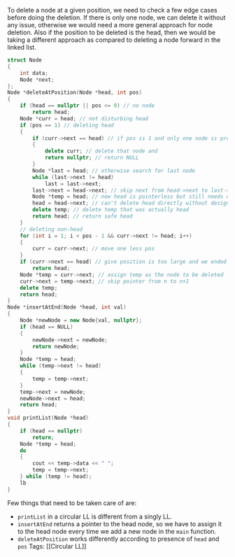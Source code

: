 To delete a node at a given position, we need to check a few edge cases before doing the deletion. If there is only one node, we can delete it without any issue, otherwise we would need a more general approach for node deletion. Also if the position to be deleted is the head, then we would be taking a different approach as compared to deleting a node forward in the linked list.
```cpp
struct Node
{
    int data;
    Node *next;
};
Node *deleteAtPosition(Node *head, int pos)
{
    if (head == nullptr || pos <= 0) // no node
        return head;
    Node *curr = head; // not disturbing head
    if (pos == 1) // deleting head
    {
        if (curr->next == head) // if pos is 1 and only one node is present
        {
            delete curr; // delete that node and
            return nullptr; // return NULL
        }
        Node *last = head; // otherwise search for last node
        while (last->next != head)
            last = last->next;
        last->next = head->next; // skip next from head->next to last->next
        Node *temp = head; // now head is pointerless but still needs deletion
        head = head->next; // can't delete head directly without designating it to the next node
        delete temp; // delete temp that was actually head
        return head; // return safe head
    }
    // deleting non-head
    for (int i = 1; i < pos - 1 && curr->next != head; i++)
    {
        curr = curr->next; // move one less pos
    }
    if (curr->next == head) // give position is too large and we ended up doing a loop around
        return head;
    Node *temp = curr->next; // assign temp as the node to be deleted
    curr->next = temp->next; // skip pointer from n to n+1
    delete temp; 
    return head;
}
Node *insertAtEnd(Node *head, int val)
{
    Node *newNode = new Node{val, nullptr};
    if (head == NULL)
    {
        newNode->next = newNode;
        return newNode;
    }
    Node *temp = head;
    while (temp->next != head)
    {
        temp = temp->next;
    }
    temp->next = newNode;
    newNode->next = head;
    return head;
}
void printList(Node *head)
{
    if (head == nullptr)
        return;
    Node *temp = head;
    do
    {
        cout << temp->data << " ";
        temp = temp->next;
    } while (temp != head);
    lb
}
```
Few things that need to be taken care of are:
- `printList` in a circular LL is different from a singly LL.
- `insertAtEnd` returns a pointer to the head node, so we have to assign it to the head node every time we add a new node in the `main` function.
- `deleteAtPosition` works differently according to presence of `head` and `pos`
Tags: [[Circular LL]]